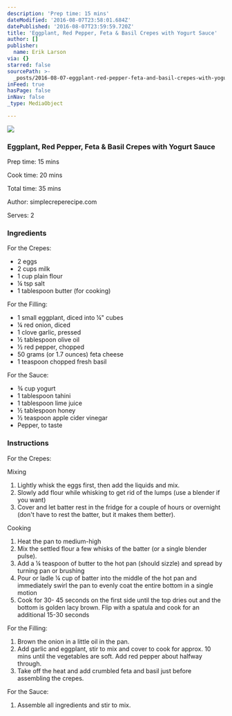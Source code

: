 ```yaml
---
description: 'Prep time: 15 mins'
dateModified: '2016-08-07T23:58:01.684Z'
datePublished: '2016-08-07T23:59:59.720Z'
title: 'Eggplant, Red Pepper, Feta & Basil Crepes with Yogurt Sauce'
author: []
publisher:
  name: Erik Larson
via: {}
starred: false
sourcePath: >-
  _posts/2016-08-07-eggplant-red-pepper-feta-and-basil-crepes-with-yogurt-sauce.md
inFeed: true
hasPage: false
inNav: false
_type: MediaObject

---
```

![](https://the-grid-user-content.s3-us-west-2.amazonaws.com/843a2f8d-fcde-46bb-a8e9-8559c688290b.jpg)

### Eggplant, Red Pepper, Feta & Basil Crepes with Yogurt Sauce

Prep time: 15 mins

Cook time: 20 mins

Total time: 35 mins

Author: simplecreperecipe.com

Serves: 2

### Ingredients

For the Crepes:

* 2 eggs
* 2 cups milk
* 1 cup plain flour
* ¼ tsp salt
* 1 tablespoon butter (for cooking)

For the Filling:

* 1 small eggplant, diced into ¼" cubes
* ¼ red onion, diced
* 1 clove garlic, pressed
* ½ tablespoon olive oil
* ½ red pepper, chopped
* 50 grams (or 1.7 ounces) feta cheese
* 1 teaspoon chopped fresh basil

For the Sauce:

* ¾ cup yogurt
* 1 tablespoon tahini
* 1 tablespoon lime juice
* ½ tablespoon honey
* ½ teaspoon apple cider vinegar
* Pepper, to taste

### Instructions

For the Crepes:

Mixing

1. Lightly whisk the eggs first, then add the liquids and mix.
2. Slowly add flour while whisking to get rid of the lumps (use a blender if you want)
3. Cover and let batter rest in the fridge for a couple of hours or overnight (don't have to rest the batter, but it makes them better).

Cooking

1. Heat the pan to medium-high
2. Mix the settled flour a few whisks of the batter (or a single blender pulse).
3. Add a ¼ teaspoon of butter to the hot pan (should sizzle) and spread by turning pan or brushing
4. Pour or ladle ¼ cup of batter into the middle of the hot pan and immediately swirl the pan to evenly coat the entire bottom in a single motion
5. Cook for 30- 45 seconds on the first side until the top dries out and the bottom is golden lacy brown. Flip with a spatula and cook for an additional 15-30 seconds

For the Filling:

1. Brown the onion in a little oil in the pan.
2. Add garlic and eggplant, stir to mix and cover to cook for approx. 10 mins until the vegetables are soft. Add red pepper about halfway through.
3. Take off the heat and add crumbled feta and basil just before assembling the crepes.

For the Sauce:

1. Assemble all ingredients and stir to mix.